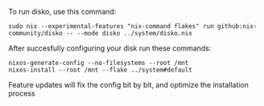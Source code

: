 To run disko, use this command:

```
sudo nix --experimental-features "nix-command flakes" run github:nix-community/disko -- --mode disko ../system/disko.nix
```
After succesfully configuring your disk run these commands:

```
nixos-generate-config --no-filesystems --root /mnt
nixos-install --root /mnt --flake ../system#default
```

Feature updates will fix the config bit by bit, and optimize the installation process
